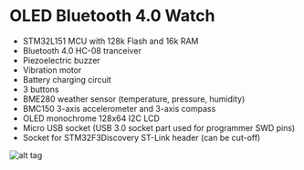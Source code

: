 # OLED Bluetooth 4.0 Watch
  - STM32L151 MCU with 128k Flash and 16k RAM
  - Bluetooth 4.0 HC-08 tranceiver
  - Piezoelectric buzzer
  - Vibration motor
  - Battery charging circuit
  - 3 buttons
  - BME280 weather sensor (temperature, pressure, humidity)
  - BMC150 3-axis accelerometer and 3-axis compass
  - OLED monochrome 128x64 I2C LCD
  - Micro USB socket (USB 3.0 socket part used for programmer SWD pins)
  - Socket for STM32F3Discovery ST-Link header (can be cut-off)

![alt tag](https://raw.githubusercontent.com/fpgamcu/watch-hardware/master/watch_real.jpg)
